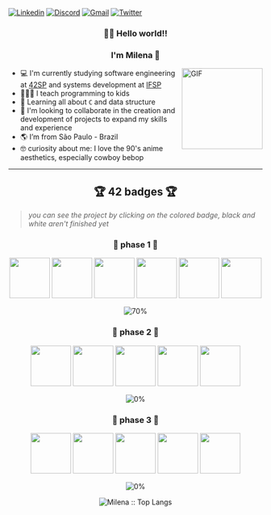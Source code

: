 [![Linkedin](https://img.shields.io/badge/-LinkedIn-blue?style=flat&logo=Linkedin&logoColor=white)](https://www.linkedin.com/in/milenacarecho/)
[![Discord](https://img.shields.io/badge/-Discord-5662E9?style=flat&logo=Discord&logoColor=white)](https://discordapp.com/users/277265936946429953)
[![Gmail](https://img.shields.io/badge/-Gmail-c14438?style=flat&logo=Gmail&logoColor=white)](mailto:milena.c@aluno.ifsp.edu.br)
[![Twitter](https://img.shields.io/badge/-Twitter-1DA1F2?style=flat&logo=Twitter&logoColor=white)](https://twitter.com/MilenaCarecho)

<h3 align="center">👩‍🚀 Hello world!!</h3>
<h3 align="center">I'm Milena 👋</h3>


<img align="right" alt="GIF" height="160px" src="https://c.tenor.com/2SYQNv5NTGQAAAAM/cowboy-bebop.gif" />


- 💻 I'm currently studying software engineering at [42SP](https://www.42sp.org.br/) and systems development at [IFSP](https://www.ifsp.edu.br/)
- 👩🏻‍🏫 I teach programming to kids
- 🌱 Learning all about `C` and data structure
- 🤝 I'm looking to collaborate in the creation and development of projects to expand my skills and experience
- 🌎 I’m from São Paulo - Brazil
- 🤓 curiosity about me: I love the 90's anime aesthetics, especially cowboy bebop



---

<h2 align="center">🏆 42 badges 🏆</h2>

> *you can see the project by clicking on the colored badge, black and white aren't finished yet*

<h3 align="center"> 🥉 phase 1 🥉</h3>

<div align="center">
<img height="80px" src="https://user-images.githubusercontent.com/98053054/151611442-dc327b44-b61e-430d-85c8-9789af8824be.png" />
<img height="80px" src="https://user-images.githubusercontent.com/98053054/151611429-e4a36218-d7d4-4473-be17-c540d5142727.png" />
<img height="80px" src="https://user-images.githubusercontent.com/98053054/151611436-17a59a6a-92ea-4fce-8875-729ec921b159.png" />
<img height="80px" src="https://user-images.githubusercontent.com/98053054/151611452-4bccbc17-efc9-44e0-822c-8c37fe870aa5.png" />
<img height="80px" src="https://user-images.githubusercontent.com/98053054/151613333-54274f48-bd45-44e0-b0dc-44830df847fa.png" />
<img height="80px" src="https://user-images.githubusercontent.com/98053054/151612892-1c10eb9f-62e8-44ba-a671-36be46d40a2d.png" />
 
![70%](https://progress-bar.dev/60/?scale=100&title=progress&width=500&color=8AB58&suffix=%)
</div>

 
 
<h3 align="center">🥈 phase 2 🥈</h3>

<div align="center">
<img height="80px" src="https://user-images.githubusercontent.com/98053054/151619995-db5825f6-f157-4703-b8b3-7e09ddd7c3ea.png" />
<img height="80px" src="https://user-images.githubusercontent.com/98053054/151619991-5c985165-4074-49a5-bd0f-aad8f09ae91f.png" />
<img height="80px" src="https://user-images.githubusercontent.com/98053054/151619988-ea52fb6d-925a-4c06-8eb6-31a7c47d4a61.png" />
<img height="80px" src="https://user-images.githubusercontent.com/98053054/151619986-57370098-0deb-4c80-b64e-9b458ceed901.png" />
<img height="80px" src="https://user-images.githubusercontent.com/98053054/151620274-27033b86-c6ec-42a7-988c-f59ba6bde340.png" />

 
 
![0%](https://progress-bar.dev/0/?scale=100&title=progress&width=500&color=8AB58&suffix=%)
</div>
 
 
<h3 align="center">🥇 phase 3 🥇</h3>

<div align="center">
<img height="80px" src="https://user-images.githubusercontent.com/98053054/151622188-80f2706c-65dc-4dfa-8e8f-3a3bc2da7b1b.png" />
<img height="80px" src="https://user-images.githubusercontent.com/98053054/151622194-601f647f-b9cb-4714-8897-8c5ae42367fc.png" />
 <img height="80px" src="https://user-images.githubusercontent.com/98053054/151623193-4a9f2771-8f79-4a6a-8bf3-57cf817efd84.png" />
<img height="80px" src="https://user-images.githubusercontent.com/98053054/151622501-90831d0d-f23e-405d-8822-92fa5214acc9.png" />
<img height="80px" src="https://user-images.githubusercontent.com/98053054/151622507-1981c984-63cf-4999-b95c-88b86dc227f3.png" />


 
![0%](https://progress-bar.dev/0/?scale=100&title=progress&width=500&color=8AB58&suffix=%)
</div>
 
 
 
<p align="center"><img src="https://github-readme-stats.vercel.app/api/top-langs/?username=m-carecho&langs_count=10&theme=graywhite&layout=compact" alt="Milena :: Top Langs" /></p>

